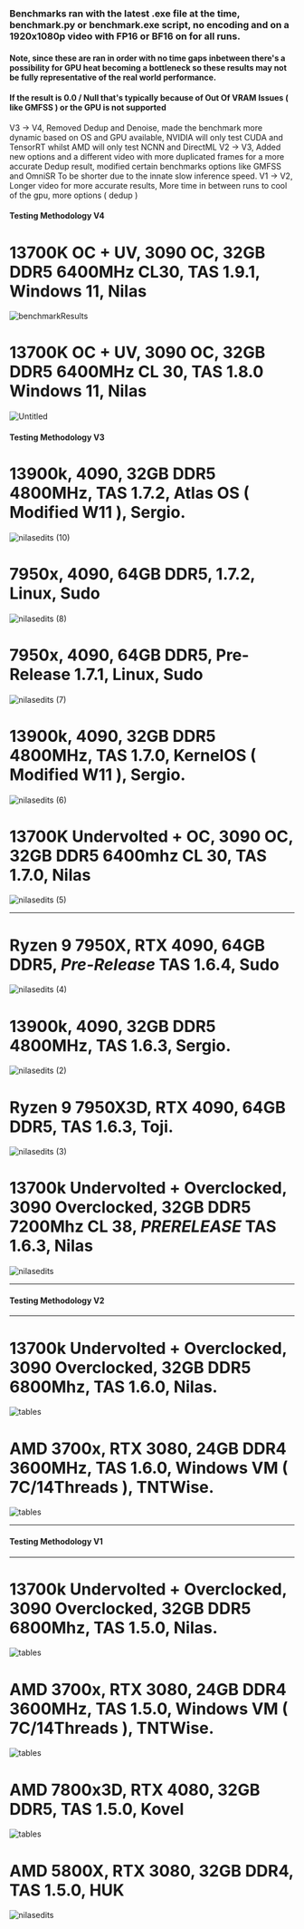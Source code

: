 ### Benchmarks ran with the latest .exe file at the time, benchmark.py or benchmark.exe script, no encoding and on a 1920x1080p video with FP16 or BF16 on for all runs.

#### Note, since these are ran in order with no time gaps inbetween there's a possibility for GPU heat becoming a bottleneck so these results may not be fully representative of the real world performance.

#### If the result is 0.0 / Null that's typically because of Out Of VRAM Issues ( like GMFSS ) or the GPU is not supported

V3 -> V4, Removed Dedup and Denoise, made the benchmark more dynamic based on OS and GPU available, NVIDIA will only test CUDA and TensorRT whilst AMD will only test NCNN and DirectML
V2 -> V3, Added new options and a different video with more duplicated frames for a more accurate Dedup result, modified certain benchmarks options like GMFSS and OmniSR To be shorter due to the innate slow inference speed.
V1 -> V2, Longer video for more accurate results, More time in between runs to cool of the gpu, more options ( dedup )

#### Testing Methodology V4
# 13700K OC + UV, 3090 OC, 32GB DDR5 6400MHz CL30, TAS 1.9.1, Windows 11, Nilas
![benchmarkResults](https://github.com/user-attachments/assets/c43b23fc-e8fc-4f1b-8749-d88130617a36)

# 13700K OC + UV, 3090 OC, 32GB DDR5 6400MHz CL 30, TAS 1.8.0 Windows 11, Nilas
![Untitled](https://github.com/NevermindNilas/TheAnimeScripter/assets/128264457/4b99b774-e3f1-482a-a4cc-4b07da80521d)

#### Testing Methodology V3
# 13900k, 4090, 32GB DDR5 4800MHz, TAS 1.7.2, Atlas OS ( Modified W11 ), Sergio.
![nilasedits (10)](https://github.com/NevermindNilas/TheAnimeScripter/assets/128264457/83681671-06ec-41b6-bb90-52d33c315890)

# 7950x, 4090, 64GB DDR5, 1.7.2, Linux, Sudo
![nilasedits (8)](https://github.com/NevermindNilas/TheAnimeScripter/assets/128264457/36cf3510-02f2-45fb-8821-bf4219e9a133)

# 7950x, 4090, 64GB DDR5, Pre-Release 1.7.1, Linux, Sudo
![nilasedits (7)](https://github.com/NevermindNilas/TheAnimeScripter/assets/128264457/8adf6915-9d38-4ab8-8492-c8d74107b118)


# 13900k, 4090, 32GB DDR5 4800MHz, TAS 1.7.0, KernelOS ( Modified W11 ), Sergio.
![nilasedits (6)](https://github.com/NevermindNilas/TheAnimeScripter/assets/128264457/b91efa6f-e9a8-4a80-b523-76886fcb7f25)


# 13700K Undervolted + OC, 3090 OC, 32GB DDR5 6400mhz CL 30, TAS 1.7.0, Nilas
![nilasedits (5)](https://github.com/NevermindNilas/TheAnimeScripter/assets/128264457/053915c5-9530-4629-a925-4e685311b11c)

-------------------------------------------------------------------------------------------------------------
# Ryzen 9 7950X, RTX 4090, 64GB DDR5, *Pre-Release* TAS 1.6.4, Sudo
![nilasedits (4)](https://github.com/NevermindNilas/TheAnimeScripter/assets/128264457/0be8254e-94b8-4106-a1ac-5a44d68bf4fa)

# 13900k, 4090, 32GB DDR5 4800MHz, TAS 1.6.3, Sergio.
![nilasedits (2)](https://github.com/NevermindNilas/TheAnimeScripter/assets/128264457/2b3901f8-662f-4e83-8704-f49e1ab42549)

# Ryzen 9 7950X3D, RTX 4090, 64GB DDR5, TAS 1.6.3, Toji.
![nilasedits (3)](https://github.com/NevermindNilas/TheAnimeScripter/assets/128264457/302976cd-7b2b-4cfa-a7d4-41aa3384014b)


# 13700k Undervolted + Overclocked, 3090 Overclocked, 32GB DDR5 7200Mhz CL 38, *PRERELEASE* TAS 1.6.3, Nilas
![nilasedits](https://github.com/NevermindNilas/TheAnimeScripter/assets/128264457/67ae29a1-deac-4ced-964c-47a50400cd8e)

-------------------------------------------------------------------------------------------------------------
#### Testing Methodology V2
-------------------------------------------------------------------------------------------------------------

# 13700k Undervolted + Overclocked, 3090 Overclocked, 32GB DDR5 6800Mhz, TAS 1.6.0, Nilas.

![tables](https://github.com/NevermindNilas/TheAnimeScripter/assets/128264457/a00d7d09-e6d1-4f94-8824-068a9f2f2213)

# AMD 3700x, RTX 3080, 24GB DDR4 3600MHz, TAS 1.6.0, Windows VM ( 7C/14Threads ), TNTWise.

![tables](https://github.com/NevermindNilas/TheAnimeScripter/assets/128264457/b7ca8ced-b034-4ef1-8218-2ed5cd0842c1)


-------------------------------------------------------------------------------------------------------------
#### Testing Methodology V1
-------------------------------------------------------------------------------------------------------------

# 13700k Undervolted + Overclocked, 3090 Overclocked, 32GB DDR5 6800Mhz, TAS 1.5.0, Nilas.

![tables](https://github.com/NevermindNilas/TheAnimeScripter/assets/128264457/887177e2-f356-4640-b5d7-abf2e3056071)

# AMD 3700x, RTX 3080, 24GB DDR4 3600MHz, TAS 1.5.0, Windows VM ( 7C/14Threads ), TNTWise.

![tables](https://github.com/NevermindNilas/TheAnimeScripter/assets/128264457/71a326d5-6f6a-404a-93b6-bdf19a56b385)


# AMD 7800x3D, RTX 4080, 32GB DDR5, TAS 1.5.0, Kovel

![tables](https://cdn.discordapp.com/attachments/1208539289328025621/1224397781205127359/image.png?ex=661d584b&is=660ae34b&hm=fe8baf72d44b733873073729e22c50efdf63a094c3d1f1da98220e8583eb18c0&)


# AMD 5800X, RTX 3080, 32GB DDR4, TAS 1.5.0, HUK

![nilasedits](https://github.com/NevermindNilas/TheAnimeScripter/assets/128264457/7a0cfd32-3083-4f15-a88d-3876962106a4)
